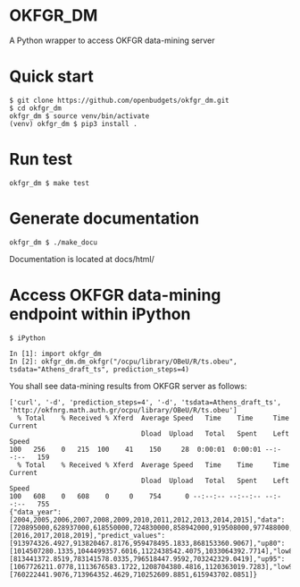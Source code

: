 # OKFGR_DM
A Python wrapper to access OKFGR data-mining server

# Quick start
```
$ git clone https://github.com/openbudgets/okfgr_dm.git
$ cd okfgr_dm
okfgr_dm $ source venv/bin/activate
(venv) okfgr_dm $ pip3 install .
```

# Run test
```
okfgr_dm $ make test
```

# Generate documentation
```
okfgr_dm $ ./make_docu
```
Documentation is located at docs/html/

# Access OKFGR data-mining endpoint within iPython

```
$ iPython

In [1]: import okfgr_dm
In [2]: okfgr_dm.dm_okfgr("/ocpu/library/OBeU/R/ts.obeu", tsdata="Athens_draft_ts", prediction_steps=4)
```
You shall see data-mining results from OKFGR server as follows:
```
['curl', '-d', 'prediction_steps=4', '-d', 'tsdata=Athens_draft_ts', 'http://okfnrg.math.auth.gr/ocpu/library/OBeU/R/ts.obeu']
  % Total    % Received % Xferd  Average Speed   Time    Time     Time  Current
                                 Dload  Upload   Total   Spent    Left  Speed
100   256    0   215  100    41    150     28  0:00:01  0:00:01 --:--:--   159
  % Total    % Received % Xferd  Average Speed   Time    Time     Time  Current
                                 Dload  Upload   Total   Spent    Left  Speed
100   608    0   608    0     0    754      0 --:--:-- --:--:-- --:--:--   755
{"data_year":[2004,2005,2006,2007,2008,2009,2010,2011,2012,2013,2014,2015],"data":[720895000,628937000,618550000,724830000,858942000,919508000,977488000,931607000,866517393,667108000,773422555,759559284],"predict_time":[2016,2017,2018,2019],"predict_values":[913974326.4927,913820467.8176,959478495.1833,868153360.9067],"up80":[1014507280.1335,1044499357.6016,1122438542.4075,1033064392.7714],"low80":[813441372.8519,783141578.0335,796518447.9592,703242329.0419],"up95":[1067726211.0778,1113676583.1722,1208704380.4816,1120363019.7283],"low95":[760222441.9076,713964352.4629,710252609.8851,615943702.0851]}
```
